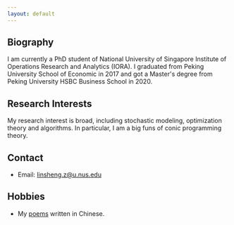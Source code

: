 ```yaml
---
layout: default
---
```


## Biography

I am currently a PhD student of National University of Singapore Institute of Operations Research and Analytics (IORA). I graduated from Peking University School of Economic in 2017 and got a Master's degree from Peking University HSBC Business School in 2020. 

## Research Interests

My research interest is broad, including stochastic modeling, optimization theory and algorithms. In particular, I am a big funs of conic programming theory. 

## Contact

- Email: linsheng.z@u.nus.edu

## Hobbies

- My [poems](https://zhuanglinsheng.github.io/poems.html) written in Chinese. 

<br>

<br>